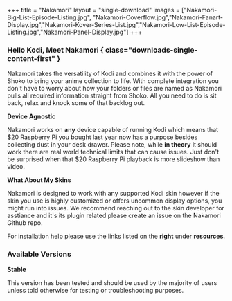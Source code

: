 +++
title = "Nakamori"
layout = "single-download"
images = ["Nakamori-Big-List-Episode-Listing.jpg", "Nakamori-Coverflow.jpg","Nakamori-Fanart-Display.jpg","Nakamori-Kover-Series-List.jpg","Nakamori-Low-List-Episode-Listing.jpg","Nakamori-Panel-Display.jpg"]
+++

### Hello Kodi, Meet Nakamori { class="downloads-single-content-first" }

Nakamori takes the versatility of Kodi and combines it with the power of Shoko to bring your anime collection to life. With complete integration you don't have to worry about how your folders or files are named as Nakamori pulls all required information straight from Shoko. All you need to do is sit back, relax and knock some of that backlog out. 

**Device Agnostic**

Nakamori works on **any** device capable of running Kodi which means that $20 Raspberry Pi you bought last year now has a purpose besides collecting dust in your desk drawer. Please note, while **in theory** it should work there are real world technical limits that can cause issues. Just don't be surprised when that $20 Raspberry Pi playback is more slideshow than video.

**What About My Skins**

Nakamori is designed to work with any supported Kodi skin however if the skin you use is highly customized or offers uncommon display options, you might run into issues. We recommend reaching out to the skin developer for asstiance and it's its plugin related please create an issue on the Nakamori Github repo. 

For installation help please use the links listed on the **right** under **resources**.

### Available Versions 

**Stable** 

This version has been tested and should be used by the majority of users unless told otherwise for testing or troubleshooting purposes.